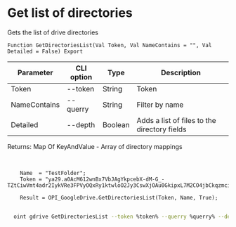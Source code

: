 ﻿---
sidebar_position: 2
---

# Get list of directories
 Gets the list of drive directories



`Function GetDirectoriesList(Val Token, Val NameContains = "", Val Detailed = False) Export`

  | Parameter | CLI option | Type | Description |
  |-|-|-|-|
  | Token | --token | String | Token |
  | NameContains | --querry | String | Filter by name |
  | Detailed | --depth | Boolean | Adds a list of files to the directory fields |

  
  Returns:  Map Of KeyAndValue - Array of directory mappings

<br/>




```bsl title="Code example"
    Name  = "TestFolder";
    Token = "ya29.a0AcM612wnBx7VbJAgYkpcebX-dM-G_-TZtCiwVmt4adr2IykVRe3FPVyOQxRy1ktwloO2Jy3CswXjOAu0GkipxL7M2CO4jbCkqzmci2d7-...";

    Result = OPI_GoogleDrive.GetDirectoriesList(Token, Name, True);
```



```sh title="CLI command example"
    
  oint gdrive GetDirectoriesList --token %token% --querry %querry% --depth %depth%

```

```json title="Result"

```
